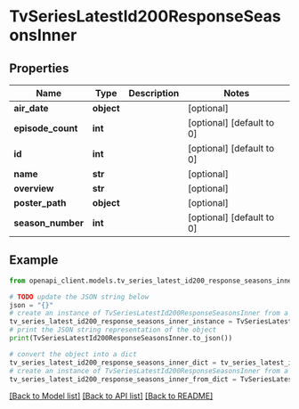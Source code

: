 # TvSeriesLatestId200ResponseSeasonsInner


## Properties

Name | Type | Description | Notes
------------ | ------------- | ------------- | -------------
**air_date** | **object** |  | [optional] 
**episode_count** | **int** |  | [optional] [default to 0]
**id** | **int** |  | [optional] [default to 0]
**name** | **str** |  | [optional] 
**overview** | **str** |  | [optional] 
**poster_path** | **object** |  | [optional] 
**season_number** | **int** |  | [optional] [default to 0]

## Example

```python
from openapi_client.models.tv_series_latest_id200_response_seasons_inner import TvSeriesLatestId200ResponseSeasonsInner

# TODO update the JSON string below
json = "{}"
# create an instance of TvSeriesLatestId200ResponseSeasonsInner from a JSON string
tv_series_latest_id200_response_seasons_inner_instance = TvSeriesLatestId200ResponseSeasonsInner.from_json(json)
# print the JSON string representation of the object
print(TvSeriesLatestId200ResponseSeasonsInner.to_json())

# convert the object into a dict
tv_series_latest_id200_response_seasons_inner_dict = tv_series_latest_id200_response_seasons_inner_instance.to_dict()
# create an instance of TvSeriesLatestId200ResponseSeasonsInner from a dict
tv_series_latest_id200_response_seasons_inner_from_dict = TvSeriesLatestId200ResponseSeasonsInner.from_dict(tv_series_latest_id200_response_seasons_inner_dict)
```
[[Back to Model list]](../README.md#documentation-for-models) [[Back to API list]](../README.md#documentation-for-api-endpoints) [[Back to README]](../README.md)


